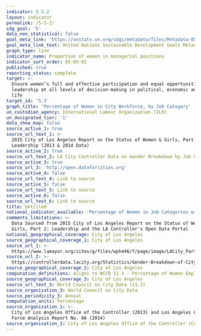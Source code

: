```yaml
---
indicator: 5.5.2
layout: indicator
permalink: /5-5-2/
sdg_goal: '5'
data_non_statistical: false
goal_meta_link: 'https://unstats.un.org/sdgs/metadata/files/Metadata-05-05-02.pdf'
goal_meta_link_text: United Nations Sustainable Development Goals Metadata (PDF 372 KB)
graph_type: line
indicator_name: Proportion of women in managerial positions
indicator_sort_order: 05-05-02
published: true
reporting_status: complete
target: >-
  Ensure women’s full and effective participation and equal opportunities for
  leadership at all levels of decision-making in political, economic and public
  life
target_id: '5.5'
graph_title: 'Percentage of Women in City Workforce, by Job Category'
un_custodian_agency: International Labour Organization (ILO)
un_designated_tier: '1'
data_show_map: false
source_active_1: true
source_url_text_1: >-
  2015 City of Los Angeles Report on the Status of Women & Girls, Part 2:
  Leadership (2013 & 2014 Data)
source_active_2: true
source_url_text_2: LA City Controller Data on Gender Breakdown by Job Category (2013 data)
source_active_3: true
source_url_3: 'http://open.dataforcities.org'
source_active_4: false
source_url_text_4: Link to source
source_active_5: false
source_url_text_5: Link to source
source_active_6: false
source_url_text_6: Link to source
title: Untitled
national_indicator_available: 'Percentage of Women in Job Categories within LA Government Workforce: 2014'
comments_limitations: >-
  Data Sourced from 2015 City of Los Angeles Report on the Status of Women &
  Girls, Part 2: Leadership and the LA Controller's Open Data Portal
national_geographical_coverage: City of Los Angeles
source_geographical_coverage_1: City of Los Angeles
source_url_1: >-
  https://www.lamayor.org/sites/g/files/wph446/f/page/image/LACity_Part2_Leadership.pdf
source_url_2: >-
  https://controllerdata.lacity.org/Statistics/Gender-Breakdown-of-City-Workers-by-Category/fvfi-5kja/data
source_geographical_coverage_2: City of Los Angeles
computation_definitions: Aligns to WCCD 11.3 - Percentage of Women Employed in the City Gov’t Workforce
source_geographical_coverage_3: City of Los Angeles
source_url_text_3: World Council on City Data (11.3)
source_organisation_3: World Council on City Data
source_periodicity_3: Annual
computation_units: Percentage
source_organisation_1: >-
  City of Los Angeles Office of the Controller (2013) and Los Angeles City Work
  Force Analysis Report No. 8A (2014)
source_organisation_2: City of Los Angeles Office of the Controller (ControlLA Panel)
---
```

